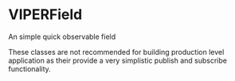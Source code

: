 # VIPERField

An simple quick observable field

These classes are not recommended for building production level application as their provide a very simplistic publish and subscribe functionality.
